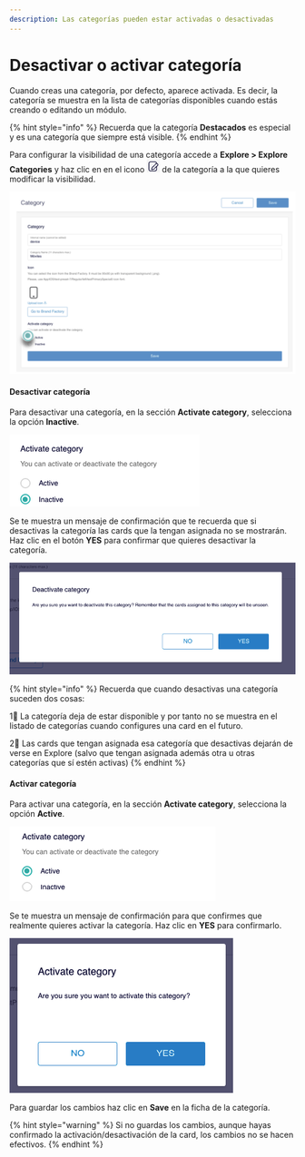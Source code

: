```yaml
---
description: Las categorías pueden estar activadas o desactivadas
---
```


# Desactivar o activar categoría

Cuando creas una categoría, por defecto, aparece activada. Es decir, la categoría se muestra en la lista de categorías disponibles cuando estás creando o editando un módulo.

{% hint style="info" %}
Recuerda que la categoría **Destacados** es especial y es una categoría que siempre está visible.
{% endhint %}

Para configurar la visibilidad de una categoría accede a **Explore &gt; Explore Categories** y haz clic en en el icono ![](../.gitbook/assets/icono-editar_categoria.png) de la categoría a la que quieres modificar la visibilidad.

![](../.gitbook/assets/activar_desactivar_categoria.png)

#### Desactivar categoría

Para desactivar una categoría, en la sección **Activate category**, selecciona la opción **Inactive**. 

![](../.gitbook/assets/inactive.png)

Se te muestra un mensaje de confirmación que te recuerda que si desactivas la categoría las cards que la tengan asignada no se mostrarán. Haz clic en el botón **YES** para confirmar que quieres desactivar la categoría.

![](../.gitbook/assets/confirmar_inactivar_categoria.png)

{% hint style="info" %}
Recuerda que cuando desactivas una categoría suceden dos cosas:

1⃣ La categoría deja de estar disponible y por tanto no se muestra en el listado de categorías cuando configures una card en el futuro.

2⃣ Las cards que tengan asignada esa categoría que desactivas dejarán de verse en Explore \(salvo que tengan asignada además otra u otras categorías que sí estén activas\)
{% endhint %}

#### Activar categoría

Para activar una categoría, en la sección **Activate category**, selecciona la opción **Active**. 

![](../.gitbook/assets/active.png)

Se te muestra un mensaje de confirmación para que confirmes que realmente quieres activar la categoría. Haz clic en **YES** para confirmarlo.

![](../.gitbook/assets/confirmar_activar_categoria.png)

Para guardar los cambios haz clic en **Save** en la ficha de la categoría. 

{% hint style="warning" %}
Si no guardas los cambios, aunque hayas confirmado la activación/desactivación de la card, los cambios no se hacen efectivos.
{% endhint %}

